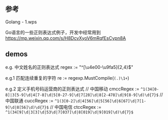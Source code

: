 ## 参考
Golang - 1.wps

Go语言的一些正则表达式例子，开发中经常用到
    https://mp.weixin.qq.com/s/H8DcvXyoV6mRqfEsCypn8A

## demos
e.g.    中文姓名的正则表达式
regex := "^[\u4e00-\u9fa5]{2,4}$"

e.g.1   匹配连续重复的字符
re := regexp.MustCompile(`(.)\1+`)

e.g.2   定义手机号码运营商的正则表达式
// 中国移动
cmccRegex := `^1(34[0-8]|3[5-9]\d|4[7-8]\d|5[0-27-9]\d|7[28]\d|8[2-478]\d|9[8-9]\d)\d{7}$`
// 中国联通
cuccRegex := `^1(3[0-2]\d|4[56]\d|5[56]\d|6[67]\d|7[1-9]\d|8[56]\d)\d{7}$`
// 中国电信
ctccRegex := `^1(34[9]\d|3[3]\d|53\d|7[037]\d|8[019]\d|9[019]\d)\d{7}$`
